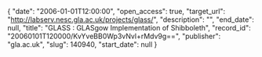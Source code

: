 {
  "date": "2006-01-01T12:00:00", 
  "open_access": true, 
  "target_url": "http://labserv.nesc.gla.ac.uk/projects/glass/", 
  "description": "", 
  "end_date": null, 
  "title": "GLASS : GLASgow Implementation of Shibboleth", 
  "record_id": "20060101T120000/KvYveBB0Wp3vNvl+rMdv9g==", 
  "publisher": "gla.ac.uk", 
  "slug": 140940, 
  "start_date": null
}

